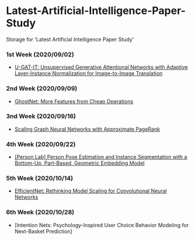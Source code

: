 # Latest-Artificial-Intelligence-Paper-Study
Storage for 'Latest Artificial Intelligence Paper Study'

### 1st Week (2020/09/02)
- [U-GAT-IT: Unsupervised Generative Attentional Networks with Adaptive Layer-Instance Normalization for Image-to-Image Translation](https://arxiv.org/abs/1907.10830)

### 2nd Week (2020/09/09)
- [GhostNet: More Features from Cheap Operations](https://arxiv.org/abs/1911.11907)

### 3nd Week (2020/09/16)
- [Scaling Graph Neural Networks with Approximate PageRank](https://arxiv.org/abs/2007.01570)

### 4th Week (2020/09/22)
- [[Person Lab] Person Pose Estimation and Instance Segmentation with a Bottom-Up, Part-Based, Geometric Embedding Model](https://arxiv.org/abs/1803.08225)

### 5th Week (2020/10/14)
- [EfficientNet: Rethinking Model Scaling for Convolutional Neural Networks](https://arxiv.org/abs/1905.11946)

### 6th Week (2020/10/28)
- [Intention Nets: Psychology-Inspired User Choice Behavior Modeling for Next-Basket Prediction]
